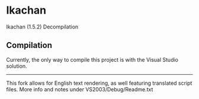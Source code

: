 # Ikachan
Ikachan (1.5.2) Decompilation

## Compilation
Currently, the only way to compile this project is with the Visual Studio solution.

---
This fork allows for English text rendering, as well featuring translated script files. More info and notes under VS2003/Debug/Readme.txt
